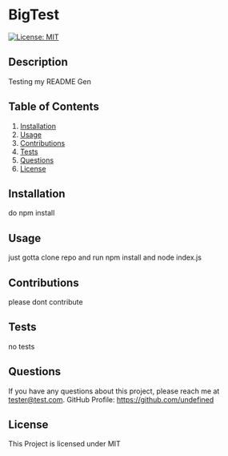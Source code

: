 
  
  # BigTest
  
  [![License: MIT](https://img.shields.io/badge/License-MIT-blue.svg)](https://opensource.org/licenses/MIT) 
  
  ## Description
  Testing my README Gen
  
  ## Table of Contents
  1. [Installation](#installation)
  2. [Usage](#usage)
  3. [Contributions](#contributions)
  4. [Tests](#tests)
  5. [Questions](#questions)
  6. [License](#license)
  
  ## Installation
  do npm install
  
  ## Usage
  just gotta clone repo and run npm install and node index.js
  
  ## Contributions
  please dont contribute
  
  ## Tests
  no tests
  
  ## Questions
  If you have any questions about this project, please reach me at tester@test.com.
  GitHub Profile:  https://github.com/undefined
  
  ## License
  This Project is licensed under MIT